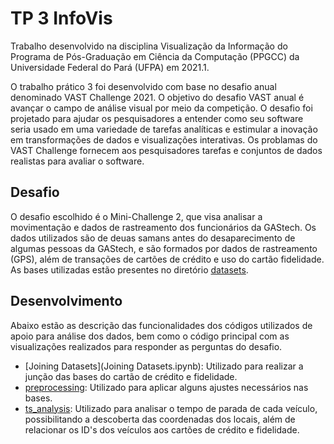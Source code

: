 # TP 3 InfoVis

Trabalho desenvolvido na disciplina Visualização da Informação do Programa de Pós-Graduação em Ciência da Computação (PPGCC) da Universidade Federal do Pará (UFPA) em 2021.1.

O trabalho prático 3 foi desenvolvido com base no desafio anual denominado VAST Challenge 2021. O objetivo do desafio VAST anual é avançar o campo de análise visual por meio da competição. O desafio foi projetado para ajudar os pesquisadores a entender como seu software seria usado em uma variedade de tarefas analíticas e estimular a inovação em transformações de dados e visualizações interativas. Os problamas do VAST Challenge fornecem aos pesquisadores tarefas e conjuntos de dados realistas para avaliar o software.

## Desafio

O desafio escolhido é o Mini-Challenge 2, que visa analisar a movimentação e dados de rastreamento dos funcionários da GAStech. Os dados utilizados são de deuas samans antes do desaparecimento de algumas pessoas da GAStech, e são formados por dados de rastreamento (GPS), além de transações de cartões de crédito e uso do cartão fidelidade. As bases utilizadas estão presentes no diretório [datasets](datasets).

## Desenvolvimento

Abaixo estão as descrição das funcionalidades dos códigos utilizados de apoio para análise dos dados, bem como o código principal com as visualizações realizados para responder as perguntas do desafio.

* [Joining Datasets](Joining Datasets.ipynb): Utilizado para realizar a junção das bases do cartão de crédito e fidelidade.
* [preprocessing](preprocessing.ipynb): Utilizado para aplicar alguns ajustes necessários nas bases.
* [ts_analysis](ts_analysis.ipynb): Utilizado para analisar o tempo de parada de cada veículo, possibilitando a descoberta das coordenadas dos locais, além de relacionar os ID's dos veículos aos cartões de crédito e fidelidade.
